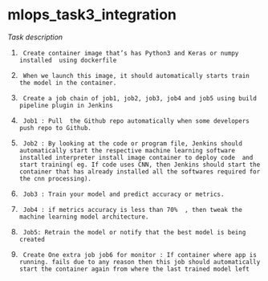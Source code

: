 # mlops_task3_integration

*Task description*

1.      Create container image that’s has Python3 and Keras or numpy  installed  using dockerfile

2.      When we launch this image, it should automatically starts train the model in the container.

3.      Create a job chain of job1, job2, job3, job4 and job5 using build pipeline plugin in Jenkins

4.      Job1 : Pull  the Github repo automatically when some developers push repo to Github.

5.      Job2 : By looking at the code or program file, Jenkins should automatically start the respective machine learning software installed interpreter install image container to deploy code  and start training( eg. If code uses CNN, then Jenkins should start the container that has already installed all the softwares required for the cnn processing).

6.      Job3 : Train your model and predict accuracy or metrics.

7.      Job4 : if metrics accuracy is less than 70%  , then tweak the machine learning model architecture.

8.      Job5: Retrain the model or notify that the best model is being created

9.      Create One extra job job6 for monitor : If container where app is running. fails due to any reason then this job should automatically start the container again from where the last trained model left
